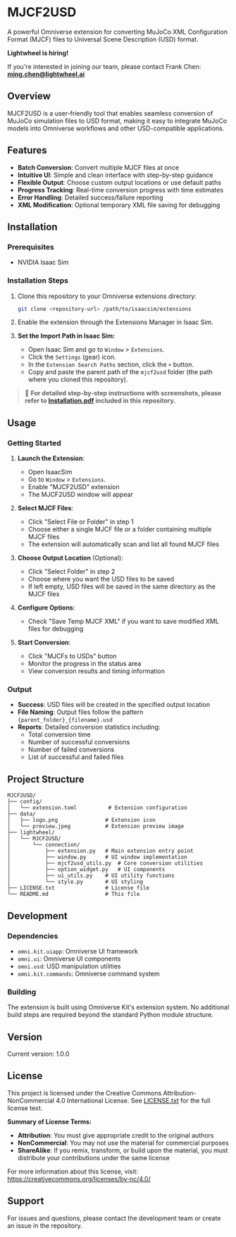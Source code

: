 # MJCF2USD

A powerful Omniverse extension for converting MuJoCo XML Configuration Format (MJCF) files to Universal Scene Description (USD) format.

**Lightwheel is hiring!** 

If you're interested in joining our team, please contact Frank Chen: **ming.chen@lightwheel.ai**


## Overview

MJCF2USD is a user-friendly tool that enables seamless conversion of MuJoCo simulation files to USD format, making it easy to integrate MuJoCo models into Omniverse workflows and other USD-compatible applications.

## Features

- **Batch Conversion**: Convert multiple MJCF files at once
- **Intuitive UI**: Simple and clean interface with step-by-step guidance
- **Flexible Output**: Choose custom output locations or use default paths
- **Progress Tracking**: Real-time conversion progress with time estimates
- **Error Handling**: Detailed success/failure reporting
- **XML Modification**: Optional temporary XML file saving for debugging

## Installation

### Prerequisites

- NVIDIA Isaac Sim

### Installation Steps

1. Clone this repository to your Omniverse extensions directory:
   ```bash
   git clone <repository-url> /path/to/isaacsim/extensions
   ```

2. Enable the extension through the Extensions Manager in Isaac Sim.

3. **Set the Import Path in Isaac Sim:**
   - Open Isaac Sim and go to `Window` > `Extensions`.
   - Click the `Settings` (gear) icon.
   - In the `Extension Search Paths` section, click the `+` button.
   - Copy and paste the parent path of the `mjcf2usd` folder (the path where you cloned this repository).

> 📄 **For detailed step-by-step instructions with screenshots, please refer to [Installation.pdf](Installation.pdf) included in this repository.**

## Usage

### Getting Started

1. **Launch the Extension**: 
   - Open IsaacSim
   - Go to `Window` > `Extensions`.
   - Enable "MJCF2USD" extension
   - The MJCF2USD window will appear

2. **Select MJCF Files**:
   - Click "Select File or Folder" in step 1
   - Choose either a single MJCF file or a folder containing multiple MJCF files
   - The extension will automatically scan and list all found MJCF files

3. **Choose Output Location** (Optional):
   - Click "Select Folder" in step 2
   - Choose where you want the USD files to be saved
   - If left empty, USD files will be saved in the same directory as the MJCF files

4. **Configure Options**:
   - Check "Save Temp MJCF XML" if you want to save modified XML files for debugging

5. **Start Conversion**:
   - Click "MJCFs to USDs" button
   - Monitor the progress in the status area
   - View conversion results and timing information

### Output

- **Success**: USD files will be created in the specified output location
- **File Naming**: Output files follow the pattern `{parent_folder}_{filename}.usd`
- **Reports**: Detailed conversion statistics including:
  - Total conversion time
  - Number of successful conversions
  - Number of failed conversions
  - List of successful and failed files

## Project Structure

```
MJCF2USD/
├── config/
│   └── extension.toml          # Extension configuration
├── data/
│   ├── logo.png               # Extension icon
│   └── preview.jpeg           # Extension preview image
├── lightwheel/
│   └── MJCF2USD/
│       └── connection/
│           ├── extension.py   # Main extension entry point
│           ├── window.py      # UI window implementation
│           ├── mjcf2usd_utils.py  # Core conversion utilities
│           ├── option_widget.py   # UI components
│           ├── ui_utils.py    # UI utility functions
│           └── style.py       # UI styling
├── LICENSE.txt                # License file
└── README.md                  # This file
```

## Development

### Dependencies

- `omni.kit.uiapp`: Omniverse UI framework
- `omni.ui`: Omniverse UI components
- `omni.usd`: USD manipulation utilities
- `omni.kit.commands`: Omniverse command system

### Building

The extension is built using Omniverse Kit's extension system. No additional build steps are required beyond the standard Python module structure.

## Version

Current version: 1.0.0

## License

This project is licensed under the Creative Commons Attribution-NonCommercial 4.0 International License. See [LICENSE.txt](LICENSE.txt) for the full license text.

**Summary of License Terms:**
- **Attribution**: You must give appropriate credit to the original authors
- **NonCommercial**: You may not use the material for commercial purposes
- **ShareAlike**: If you remix, transform, or build upon the material, you must distribute your contributions under the same license

For more information about this license, visit: https://creativecommons.org/licenses/by-nc/4.0/

## Support

For issues and questions, please contact the development team or create an issue in the repository.
